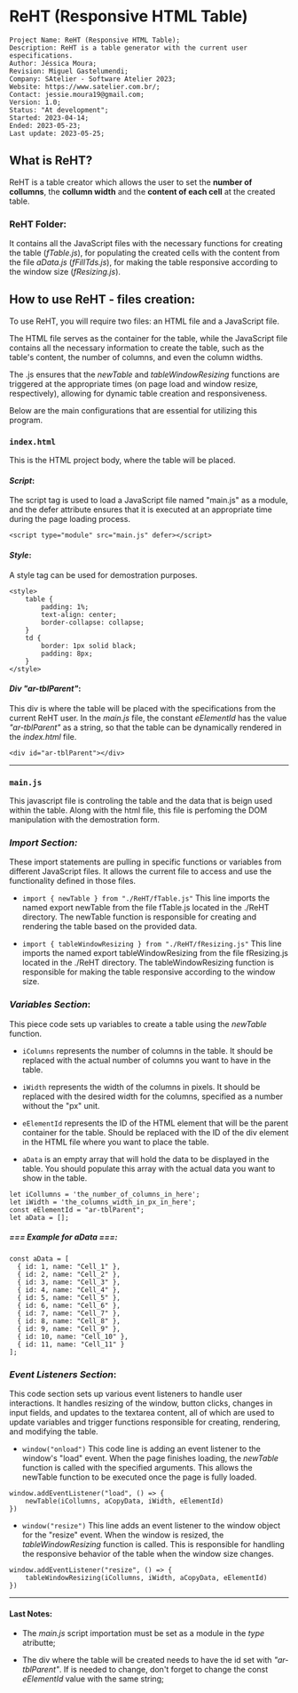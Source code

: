 # ReHT (Responsive HTML Table)

```
Project Name: ReHT (Responsive HTML Table);
Description: ReHT is a table generator with the current user especifications.
Author: Jéssica Moura;
Revision: Miguel Gastelumendi;
Company: SAtelier - Software Atelier 2023;
Website: https://www.satelier.com.br/;
Contact: jessie.moura19@gmail.com;
Version: 1.0; 
Status: "At development";
Started: 2023-04-14;
Ended: 2023-05-23;
Last update: 2023-05-25;
```
## What is ReHT? 

ReHT is a table creator which allows the user to set the **number of collumns**, the **collumn width** and the **content of each cell** at the created table.

### ReHT Folder:

It contains all the JavaScript files with the necessary functions for creating the table (_fTable.js_), for populating the created cells with the content from the file _aData.js_ (_fFillTds.js_), for making the table responsive according to the window size (_fResizing.js_).

## How to use ReHT - files creation:

To use ReHT, you will require two files: an HTML file and a JavaScript file.

The HTML file serves as the container for the table, while the JavaScript file contains all the necessary information to create the table, such as the table's content, the number of columns, and even the column widths. 

The .js ensures that the *newTable* and *tableWindowResizing* functions are triggered at the appropriate times (on page load and window resize, respectively), allowing for dynamic table creation and responsiveness.

Below are the main configurations that are essential for utilizing this program.

### ```index.html```

This is the HTML project body, where the table will be placed.

#### *Script*:

The script tag is used to load a JavaScript file named "main.js" as a module, and the defer attribute ensures that it is executed at an appropriate time during the page loading process.

```<script type="module" src="main.js" defer></script>```

#### *Style*:

A style tag can be used for demostration purposes.

```
<style>
    table {
        padding: 1%;
        text-align: center;
        border-collapse: collapse;
    }
    td {
        border: 1px solid black;
        padding: 8px;
    }
</style>
```

#### *Div "ar-tblParent"*:

This div is where the table will be placed with the specifications from the current ReHT user. In the _main.js_ file, the constant _eElementId_ has the value _"ar-tblParent"_ as a string, so that the table can be dynamically rendered in the _index.html_ file.

```<div id="ar-tblParent"></div>```

---

### ```main.js```

 This javascript file is controling the table and the data that is beign used within the table. Along with the html file, this file is perfoming the DOM manipulation with the demostration form.

### *Import Section:*

These import statements are pulling in specific functions or variables from different JavaScript files. It allows the current file to access and use the functionality defined in those files.

* ``import { newTable } from "./ReHT/fTable.js"`` 
This line imports the named export newTable from the file fTable.js located in the ./ReHT directory. The newTable function is responsible for creating and rendering the table based on the provided data.

* ``import { tableWindowResizing } from "./ReHT/fResizing.js"`` 
This line imports the named export tableWindowResizing from the file fResizing.js located in the ./ReHT directory. The tableWindowResizing function is responsible for making the table responsive according to the window size.

### *Variables Section*:

This piece code sets up variables to create a table using the _newTable_ function. 

* `iColumns` represents the number of columns in the table. It should be replaced with the actual number of columns you want to have in the table.

* `iWidth` represents the width of the columns in pixels. It should be replaced with the desired width for the columns, specified as a number without the "px" unit.

* `eElementId` represents the ID of the HTML element that will be the parent container for the table. Should be replaced with the ID of the div element in the HTML file where you want to place the table.

* `aData` is an empty array that will hold the data to be displayed in the table. You should populate this array with the actual data you want to show in the table.

```
let iCollumns = 'the_number_of_columns_in_here';
let iWidth = 'the_columns_width_in_px_in_here';
const eElementId = "ar-tblParent";
let aData = [];
```

##### === Example for *aData* ===:

```
const aData = [
  { id: 1, name: "Cell_1" },
  { id: 2, name: "Cell_2" },
  { id: 3, name: "Cell_3" },
  { id: 4, name: "Cell_4" },
  { id: 5, name: "Cell_5" },
  { id: 6, name: "Cell_6" },
  { id: 7, name: "Cell_7" },
  { id: 8, name: "Cell_8" },
  { id: 9, name: "Cell_9" },
  { id: 10, name: "Cell_10" },
  { id: 11, name: "Cell_11" }
];
```

### *Event Listeners Section*:

This code section sets up various event listeners to handle user interactions. It handles resizing of the window, button clicks, changes in input fields, and updates to the textarea content, all of which are used to update variables and trigger functions responsible for creating, rendering, and modifying the table.

* `` window("onload") `` This code line is adding an event listener to the window's "load" event. When the page finishes loading, the _newTable_ function is called with the specified arguments. This allows the newTable function to be executed once the page is fully loaded.

```
window.addEventListener("load", () => {
    newTable(iCollumns, aCopyData, iWidth, eElementId)
})
```

* `` window("resize") `` This line adds an event listener to the window object for the "resize" event. When the window is resized, the _tableWindowResizing_ function is called. This is  responsible for handling the responsive behavior of the table when the window size changes.

```
window.addEventListener("resize", () => {
    tableWindowResizing(iCollumns, iWidth, aCopyData, eElementId)
})
```
---

#### Last Notes:

* The _main.js_ script importation must be set as a module in the _type_ atributte;

* The div where the table will be created needs to have the id set with _"ar-tblParent"_. If is needed to change, don't forget to change the const _eElementId_ value with the same string;
